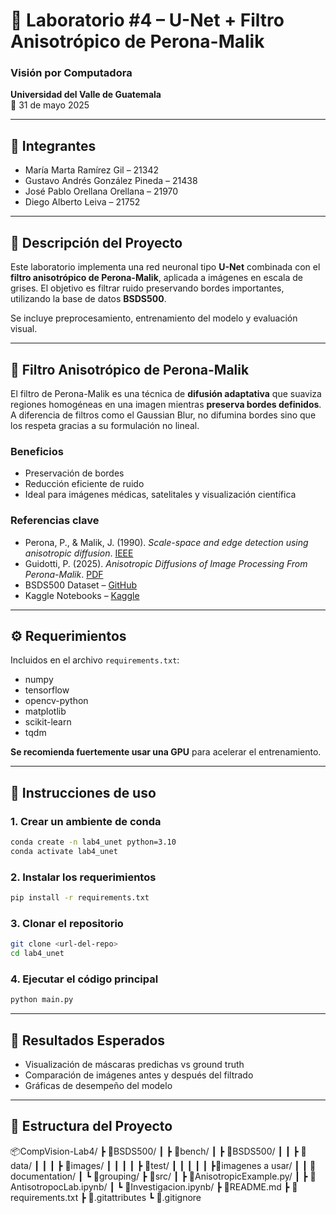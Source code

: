 # 🧠 Laboratorio #4 – U-Net + Filtro Anisotrópico de Perona-Malik  
### Visión por Computadora  
**Universidad del Valle de Guatemala**  
📅 31 de mayo 2025  

---

## 👥 Integrantes

- María Marta Ramírez Gil – 21342  
- Gustavo Andrés González Pineda – 21438  
- José Pablo Orellana Orellana – 21970  
- Diego Alberto Leiva – 21752  

---

## 🧩 Descripción del Proyecto

Este laboratorio implementa una red neuronal tipo **U-Net** combinada con el **filtro anisotrópico de Perona-Malik**, aplicada a imágenes en escala de grises. El objetivo es filtrar ruido preservando bordes importantes, utilizando la base de datos **BSDS500**.

Se incluye preprocesamiento, entrenamiento del modelo y evaluación visual.  

---

## 🧠 Filtro Anisotrópico de Perona-Malik

El filtro de Perona-Malik es una técnica de **difusión adaptativa** que suaviza regiones homogéneas en una imagen mientras **preserva bordes definidos**. A diferencia de filtros como el Gaussian Blur, no difumina bordes sino que los respeta gracias a su formulación no lineal.

### Beneficios
- Preservación de bordes
- Reducción eficiente de ruido
- Ideal para imágenes médicas, satelitales y visualización científica

### Referencias clave
- Perona, P., & Malik, J. (1990). _Scale-space and edge detection using anisotropic diffusion_. [IEEE](https://scispace.com/papers/scale-space-and-edge-detection-using-anisotropic-diffusion-2my7clurjr)  
- Guidotti, P. (2025). _Anisotropic Diffusions of Image Processing From Perona-Malik_. [PDF](https://www.math.uci.edu/~gpatrick/source/papers/G131.pdf)  
- BSDS500 Dataset – [GitHub](https://github.com/BIDS/BSDS500)  
- Kaggle Notebooks – [Kaggle](https://www.kaggle.com/code/kmader/anisotropic-diffusion-example)

---

## ⚙️ Requerimientos

Incluidos en el archivo `requirements.txt`:

- numpy  
- tensorflow  
- opencv-python  
- matplotlib  
- scikit-learn  
- tqdm  

**Se recomienda fuertemente usar una GPU** para acelerar el entrenamiento.  

---

## 🚀 Instrucciones de uso

### 1. Crear un ambiente de conda
```bash
conda create -n lab4_unet python=3.10
conda activate lab4_unet
```

### 2. Instalar los requerimientos
```bash
pip install -r requirements.txt
```

### 3. Clonar el repositorio
```bash
git clone <url-del-repo>
cd lab4_unet
```

### 4. Ejecutar el código principal
```bash
python main.py
```

---

## 🧪 Resultados Esperados

- Visualización de máscaras predichas vs ground truth  
- Comparación de imágenes antes y después del filtrado  
- Gráficas de desempeño del modelo  

---

## 📁 Estructura del Proyecto

📦CompVision-Lab4/
 ┣ 📁BSDS500/
 ┃ ┣ 📁bench/
 ┃ ┣ 📁BSDS500/
 ┃ ┃ ┣ 📁data/
 ┃ ┃ ┃ ┣ 📁images/
 ┃ ┃ ┃ ┃ ┣ 📁test/
 ┃ ┃ ┃ ┃ ┃ ┣📄imagenes a usar/
 ┃ ┃ 📁documentation/
 ┃ ┗ 📁grouping/
 ┣ 📁src/
 ┃ ┣ 📄AnisotropicExample.py/
 ┃ ┣ 📄AntisotropocLab.ipynb/
 ┃ ┗ 📄Investigacion.ipynb/
 ┣ 📄README.md
 ┣ 📄requirements.txt
 ┣ 📄.gitattributes
 ┗ 📄.gitignore


